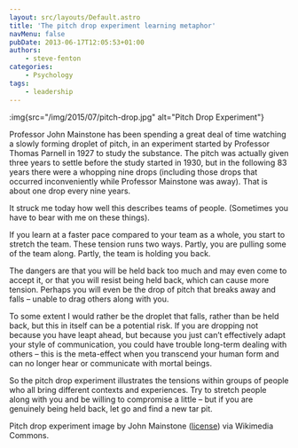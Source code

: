 ```yaml
---
layout: src/layouts/Default.astro
title: 'The pitch drop experiment learning metaphor'
navMenu: false
pubDate: 2013-06-17T12:05:53+01:00
authors:
    - steve-fenton
categories:
    - Psychology
tags:
    - leadership
---
```


:img{src="/img/2015/07/pitch-drop.jpg" alt="Pitch Drop Experiment"}

Professor John Mainstone has been spending a great deal of time watching a slowly forming droplet of pitch, in an experiment started by Professor Thomas Parnell in 1927 to study the substance. The pitch was actually given three years to settle before the study started in 1930, but in the following 83 years there were a whopping nine drops (including those drops that occurred inconveniently while Professor Mainstone was away). That is about one drop every nine years.

It struck me today how well this describes teams of people. (Sometimes you have to bear with me on these things).

If you learn at a faster pace compared to your team as a whole, you start to stretch the team. These tension runs two ways. Partly, you are pulling some of the team along. Partly, the team is holding you back.

The dangers are that you will be held back too much and may even come to accept it, or that you will resist being held back, which can cause more tension. Perhaps you will even be the drop of pitch that breaks away and falls – unable to drag others along with you.

To some extent I would rather be the droplet that falls, rather than be held back, but this in itself can be a potential risk. If you are dropping not because you have leapt ahead, but because you just can’t effectively adapt your style of communication, you could have trouble long-term dealing with others – this is the meta-effect when you transcend your human form and can no longer hear or communicate with mortal beings.

So the pitch drop experiment illustrates the tensions within groups of people who all bring different contexts and experiences. Try to stretch people along with you and be willing to compromise a little – but if you are genuinely being held back, let go and find a new tar pit.

Pitch drop experiment image by John Mainstone ([license](http://creativecommons.org/licenses/by-sa/3.0/)) via Wikimedia Commons.